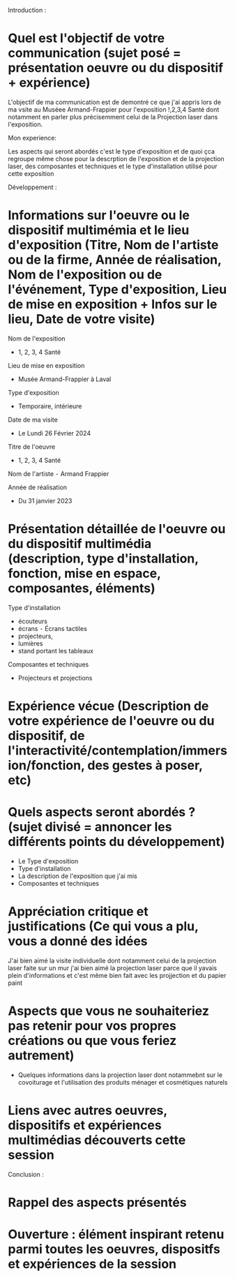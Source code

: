 Introduction :
# Quel est l'objectif de votre communication (sujet posé = présentation oeuvre ou du dispositif + expérience)

L'objectif de ma communication est de demontré ce que j'ai appris lors de ma vsite au Muséee Armand-Frappier pour l'exposition !,2,3,4 Santé dont notamment en parler plus précisemment celui de la Projection laser dans l'exposition.

Mon experience: 

Les aspects qui seront abordés c'est le type d'exposition et de quoi çca regroupe même chose pour la descrption de l'exposition et de la projection laser, des composantes et techniques et le type d'installation utilisé pour cette exposition


Développement :
# Informations sur l'oeuvre ou le dispositif multimémia et le lieu d'exposition (Titre, Nom de l'artiste ou de la firme, Année de réalisation, Nom de l'exposition ou de l'événement, Type d'exposition, Lieu de mise en exposition + Infos sur le lieu, Date de votre visite)

Nom de l'exposition
- 1, 2, 3, 4 Santé

Lieu de mise en exposition
- Musée Armand-Frappier à Laval

Type d'exposition
- Temporaire, intérieure  

Date de ma visite
- Le Lundi 26 Février 2024

Titre de l'oeuvre
- 1, 2, 3, 4 Santé

Nom de l'artiste
⁃ Armand Frappier

Année de réalisation
- Du 31 janvier 2023

# Présentation détaillée de l'oeuvre ou du dispositif multimédia (description, type d'installation, fonction, mise en espace, composantes, éléments)

Type d'installation
- écouteurs
- écrans ⁃ Écrans tactiles
- projecteurs,
- lumières
- stand portant les tableaux

Composantes et techniques
- Projecteurs et projections




# Expérience vécue (Description de votre expérience de l'oeuvre ou du dispositif, de l'interactivité/contemplation/immersion/fonction, des gestes à poser, etc)

# Quels aspects seront abordés ? (sujet divisé = annoncer les différents points du développement)
- Le Type d'exposition
- Type d'installation
- La description de l'exposition que j'ai mis
- Composantes et techniques

# Appréciation critique et justifications (Ce qui vous a plu, vous a donné des idées 

J'ai bien aimé la visite individuelle dont notamment celui de la projection laser faite sur un mur j'ai bien aimé la projection laser parce que il yavais plein d'informations et c'est même bien fait avec les projjection et du papier paint 

# Aspects que vous ne souhaiteriez pas retenir pour vos propres créations ou que vous feriez autrement)

- Quelques informations dans la projection laser dont notammebnt sur le covoiturage et l'utilisation des produits ménager et cosmétiques naturels

#  Liens avec autres oeuvres, dispositifs et expériences multimédias découverts cette session

Conclusion :
 # Rappel des aspects présentés

 
 # Ouverture : élément inspirant retenu parmi toutes les oeuvres, dispositfs et expériences de la session
